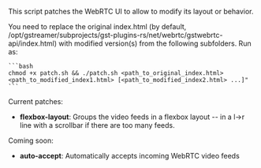This script patches the WebRTC UI to allow to modify its layout or behavior. 

You need to replace the original index.html (by default, /opt/gstreamer/subprojects/gst-plugins-rs/net/webrtc/gstwebrtc-api/index.html) with modified version(s) from the following subfolders. Run as:
    
    ```bash
    chmod +x patch.sh && ./patch.sh <path_to_original_index.html> <path_to_modified_index1.html> [<path_to_modified_index2.html> ...]"
    ```

Current patches:
- **flexbox-layout**: Groups the video feeds in a flexbox layout -- in a l->r line with a scrollbar if there are too many feeds.

Coming soon:
- **auto-accept**: Automatically accepts incoming WebRTC video feeds
